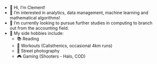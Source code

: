 - 👋 Hi, I’m Clement!
- 👀 I’m interested in analytics, data management, machine learning and mathematical algorithms!
- 🌱 I’m currently looking to pursue further studies in computing to branch out from the accounting field.
- 💞️ My side hobbies include:
    -    📚 Reading
    -    💪 Workouts (Calisthenics, occasional 4km runs)
    -    📸 Street photography
    -    🎮 Gaming (Shooters - Halo, COD)

<!---
clement7903/clement7903 is a ✨ special ✨ repository because its `README.md` (this file) appears on your GitHub profile.
You can click the Preview link to take a look at your changes.
--->
